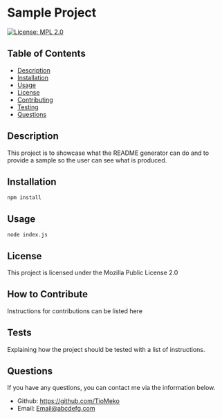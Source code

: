 # Sample Project

  [![License: MPL 2.0](https://img.shields.io/badge/License-MPL_2.0-brightgreen.svg)](https://opensource.org/licenses/MPL-2.0)

  ## Table of Contents
  
  - [Description](#description)
  - [Installation](#installation)
  - [Usage](#usage)
  - [License](#license)
  - [Contributing](#how-to-contribute)
  - [Testing](#tests)
  - [Questions](#questions)

  ## Description
  
  This project is to showcase what the README generator can do and to provide a sample so the user can see what is produced.
  
  ## Installation
  
  ```npm install```

  ## Usage

  ```node index.js```
  
  ## License

 This project is licensed under the Mozilla Public License 2.0
  
  ## How to Contribute
  
  Instructions for contributions can be listed here
  
  ## Tests
  
  Explaining how the project should be tested with a list of instructions.
  
  ## Questions
  
  If you have any questions, you can contact me via the information below.

  * Github: https://github.com/TioMeko
  * Email: Email@abcdefg.com
